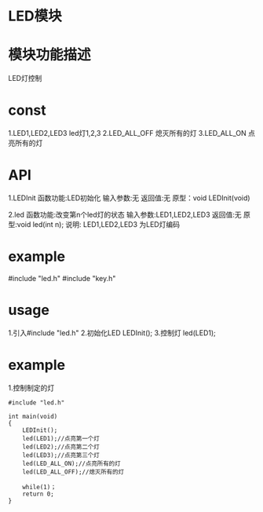 # LED模块
# 模块功能描述
LED灯控制

# const
1.LED1,LED2,LED3 led灯1,2,3
2.LED_ALL_OFF 熄灭所有的灯
3.LED_ALL_ON 点亮所有的灯

# API
1.LEDInit
函数功能:LED初始化
输入参数:无
返回值:无
原型：void LEDInit(void)

2.led
 函数功能:改变第n个led灯的状态
 输入参数:LED1,LED2,LED3
 返回值:无
 原型:void led(int n);
说明:
LED1,LED2,LED3 为LED灯编码

# example
#include "led.h"
#include "key.h"

# usage
1.引入#include "led.h"
2.初始化LED LEDInit();
3.控制灯 led(LED1);

# example
1.控制制定的灯
```
#include "led.h"

int main(void)
{
	LEDInit();
	led(LED1);//点亮第一个灯
	led(LED2);//点亮第二个灯
	led(LED3);//点亮第三个灯
	led(LED_ALL_ON);//点亮所有的灯
	led(LED_ALL_OFF);//熄灭所有的灯
	
	while(1)；
	return 0;
}
```